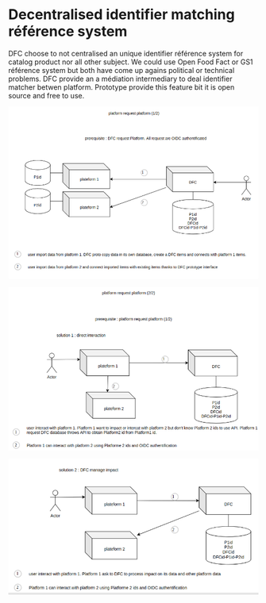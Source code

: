 # Decentralised identifier matching référence system

DFC choose to not centralised an unique identifier référence system for catalog product nor all other subject. We could use Open Food Fact or GS1 référence system but both have come up agains political or technical problems. DFC provide an a médiation intermediary to deal identifier matcher betwen platform. Prototype provide this feature bit it is open source and free to use.

![Build Decentralised identifier matching](../.gitbook/assets/selection_629.png)

![A platform use Decentralised identifier matching r&#xE9;f&#xE9;rence system to interoperate whit an other](../.gitbook/assets/selection_627.png)

![A platform claim impact of its item to all pltfomed managing equivalent item on others platform](../.gitbook/assets/selection_628.png)

